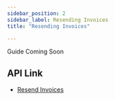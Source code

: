 ```yaml
---
sidebar_position: 2
sidebar_label: Resending Invoices
title: "Resending Invoices"

---
```


Guide Coming Soon
## API Link
* [Resend Invoices](../../api/invoice#create-an-invoice-email)